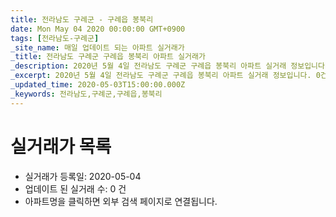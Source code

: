 ```yaml
---
title: 전라남도 구례군 - 구례읍 봉북리
date: Mon May 04 2020 00:00:00 GMT+0900
tags: [전라남도-구례군]
_site_name: 매일 업데이트 되는 아파트 실거래가
_title: 전라남도 구례군 구례읍 봉북리 아파트 실거래가
_description: 2020년 5월 4일 전라남도 구례군 구례읍 봉북리 아파트 실거래 정보입니다. 0건 아파트 정보가 있습니다.
_excerpt: 2020년 5월 4일 전라남도 구례군 구례읍 봉북리 아파트 실거래 정보입니다. 0건 아파트 정보가 있습니다.
_updated_time: 2020-05-03T15:00:00.000Z
_keywords: 전라남도,구례군,구례읍,봉북리
---
```






# 실거래가 목록
- 실거래가 등록일: 2020-05-04
- 업데이트 된 실거래 수: 0 건
- 아파트명을 클릭하면 외부 검색 페이지로 연결됩니다.




